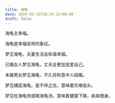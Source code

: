 ```yaml
---
title: 海龟
date: 2020-02-15T20:54:12+08:00
draft: false
---
```


海龟主幸福。<br>


海龟是幸福吉祥的象征。<br>


梦见海龟，夫妻生活会和谐幸福。<br>


已婚女人梦见海龟，丈夫会更加宠爱自己。<br>


未婚男女梦见海龟，不久将和意中人结婚。<br>


梦见捕捉海龟，是不祥之兆，意味着灾难临头。<br>


梦见吃海龟肉或喝海龟汤，意味着健康下降，疾病缠身。<br>
